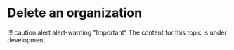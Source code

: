 # Delete an organization

!!! caution alert alert-warning "Important"
    The content for this topic is under development.